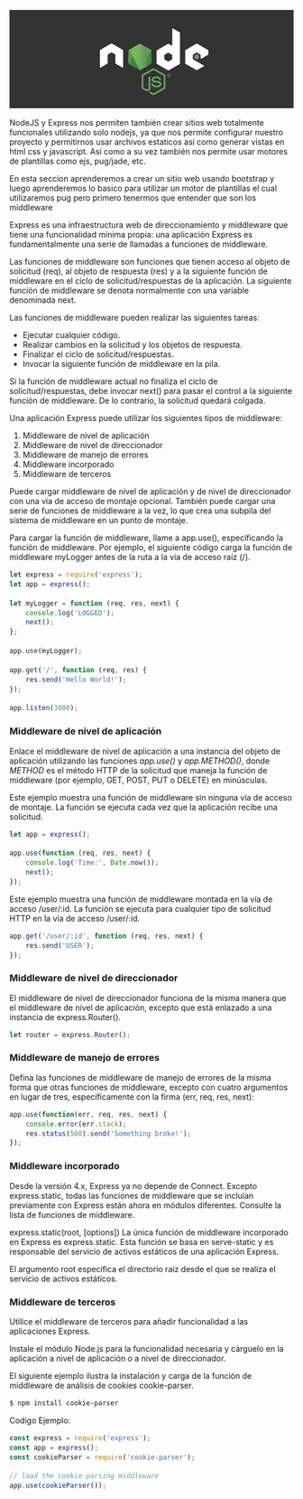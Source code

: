 ![express-middleware-nodejs](./assets/nodejs.jpeg)

NodeJS y Express nos permiten también crear sitios web totalmente funcionales utilizando solo nodejs, ya que nos permite configurar nuestro proyecto y permitirnos usar archivos estaticos asi como generar vistas en html css y javascript. Así como a su vez también nos permite usar motores de plantillas como ejs, pug/jade, etc.

En esta seccion aprenderemos a crear un sitio web usando bootstrap y luego aprenderemos lo basico para utilizar un motor de plantillas el cual utilizaremos pug pero primero tenermos que entender que son los middleware

Express es una infraestructura web de direccionamiento y middleware que tiene una funcionalidad mínima propia: una aplicación Express es fundamentalmente una serie de llamadas a funciones de middleware.

Las funciones de middleware son funciones que tienen acceso al objeto de solicitud (req), al objeto de respuesta (res) y a la siguiente función de middleware en el ciclo de solicitud/respuestas de la aplicación. La siguiente función de middleware se denota normalmente con una variable denominada next.

Las funciones de middleware pueden realizar las siguientes tareas:

- Ejecutar cualquier código.
- Realizar cambios en la solicitud y los objetos de respuesta.
- Finalizar el ciclo de solicitud/respuestas.
- Invocar la siguiente función de middleware en la pila.

Si la función de middleware actual no finaliza el ciclo de solicitud/respuestas, debe invocar next() para pasar el control a la siguiente función de middleware. De lo contrario, la solicitud quedará colgada.

Una aplicación Express puede utilizar los siguientes tipos de middleware:

1. Middleware de nivel de aplicación
2. Middleware de nivel de direccionador
3. Middleware de manejo de errores
4. Middleware incorporado
5. Middleware de terceros

Puede cargar middleware de nivel de aplicación y de nivel de direccionador con una vía de acceso de montaje opcional. También puede cargar una serie de funciones de middleware a la vez, lo que crea una subpila del sistema de middleware en un punto de montaje.

Para cargar la función de middleware, llame a app.use(), especificando la función de middleware. Por ejemplo, el siguiente código carga la función de middleware myLogger antes de la ruta a la vía de acceso raíz (/).

```javascript
let express = require('express');
let app = express();

let myLogger = function (req, res, next) {
    console.log('LOGGED');
    next();
};

app.use(myLogger);

app.get('/', function (req, res) {
    res.send('Hello World!');
});

app.listen(3000);
```

### Middleware de nivel de aplicación

Enlace el middleware de nivel de aplicación a una instancia del objeto de aplicación utilizando las funciones *app.use()* y *app.METHOD()*, donde *METHOD* es el método HTTP de la solicitud que maneja la función de middleware (por ejemplo, GET, POST, PUT o DELETE) en minúsculas.

Este ejemplo muestra una función de middleware sin ninguna vía de acceso de montaje. La función se ejecuta cada vez que la aplicación recibe una solicitud.

```javascript
let app = express();

app.use(function (req, res, next) {
    console.log('Time:', Date.now());
    next();
});
```

Este ejemplo muestra una función de middleware montada en la vía de acceso /user/:id. La función se ejecuta para cualquier tipo de solicitud HTTP en la vía de acceso /user/:id.

```javascript
app.get('/user/:id', function (req, res, next) {
    res.send('USER');
});
```

### Middleware de nivel de direccionador

El middleware de nivel de direccionador funciona de la misma manera que el middleware de nivel de aplicación, excepto que está enlazado a una instancia de express.Router().

```javascript
let router = express.Router();
```

### Middleware de manejo de errores

Defina las funciones de middleware de manejo de errores de la misma forma que otras funciones de middleware, excepto con cuatro argumentos en lugar de tres, específicamente con la firma (err, req, res, next):

```javascript
app.use(function(err, req, res, next) {
    console.error(err.stack);
    res.status(500).send('Something broke!');
});
```

### Middleware incorporado

Desde la versión 4.x, Express ya no depende de Connect. Excepto express.static, todas las funciones de middleware que se incluían previamente con Express están ahora en módulos diferentes. Consulte la lista de funciones de middleware.

express.static(root, [options])
La única función de middleware incorporado en Express es express.static. Esta función se basa en serve-static y es responsable del servicio de activos estáticos de una aplicación Express.

El argumento root especifica el directorio raíz desde el que se realiza el servicio de activos estáticos.

### Middleware de terceros

Utilice el middleware de terceros para añadir funcionalidad a las aplicaciones Express.

Instale el módulo Node.js para la funcionalidad necesaria y cárguelo en la aplicación a nivel de aplicación o a nivel de direccionador.

El siguiente ejemplo ilustra la instalación y carga de la función de middleware de análisis de cookies cookie-parser.

```bash
$ npm install cookie-parser
```

Codigo Ejemplo:

```javascript
const express = require('express');
const app = express();
const cookieParser = require('cookie-parser');

// load the cookie-parsing middleware
app.use(cookieParser());
```
